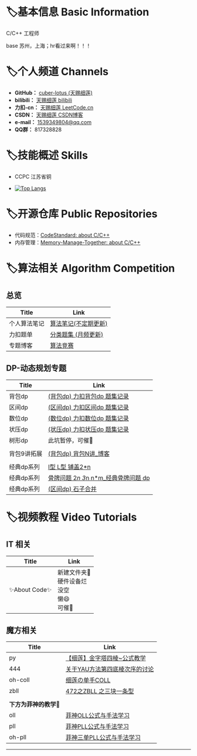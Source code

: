 # :label:基本信息 Basic Information

C/C++ 工程师

base 苏州，上海；hr看过来啊！！！

# :label:个人频道 Channels

* **GitHub：** [cuber-lotus (天赐细莲)](https://github.com/cuber-lotus)
* **bilibili：** [天赐细莲 bilibili](https://space.bilibili.com/8172252)
* **力扣-cn：** [天赐细莲 LeetCode.cn](https://leetcode.cn/u/cuber-lotus/)
* **CSDN：** [天赐细莲 CSDN博客](https://blog.csdn.net/CUBE_lotus?type=blog)
* **e-mail：** 1539349804@qq.com
* **QQ群：** 817328828



# :label:技能概述 Skills

- CCPC 江苏省铜

- [![Top Langs](https://github-readme-stats.vercel.app/api/top-langs/?username=cuber-lotus&layout=pie)](https://github.com/anuraghazra/github-readme-stats)



# :label:开源仓库 Public Repositories

- 代码规范：[CodeStandard: about C/C++](https://github.com/cuber-lotus/CodeStandard)
- 内存管理：[Memory-Manage-Together: about C/C++](https://github.com/cuber-lotus/Memory-Manage-Together)



# :label:算法相关 Algorithm Competition

## 总览

| Title        | Link                                                         |
| ------------ | ------------------------------------------------------------ |
| 个人算法笔记 | [算法笔记(不定期更新)](https://blog.csdn.net/CUBE_lotus/article/details/115142845) |
| 力扣题单     | [分类题集 (月频更新)](https://leetcode.cn/circle/discuss/vEFf96/) |
| 专题博客     | [算法竞赛](https://blog.csdn.net/cube_lotus/category_11273796.html) |

## DP-动态规划专题

| Title       | Link                                                         |
| ----------- | ------------------------------------------------------------ |
| 背包dp      | [(背包dp) 力扣背包dp 题集记录](https://leetcode.cn/circle/discuss/xC899Q/) |
| 区间dp      | [(区间dp) 力扣区间dp 题集记录](https://leetcode.cn/circle/discuss/BO520a/) |
| 数位dp      | [(数位dp) 力扣数位dp 题集记录](https://leetcode.cn/circle/discuss/rlyap8/) |
| 状压dp      | [(状压dp) 力扣状压dp 题集记录](https://leetcode.cn/circle/discuss/bj3T6u/) |
| 树形dp      | 此坑暂停，可催👋                                              |
|             |                                                              |
| 背包9讲拓展 | [(背包dp) 背包N讲_博客](https://blog.csdn.net/CUBE_lotus/article/details/123803635) |
|             |                                                              |
| 经典dp系列  | [I型 L型 铺盖2*n](https://blog.csdn.net/CUBE_lotus/article/details/127839691) |
| 经典dp系列  | [骨牌问题 2*n 3*n n*m_经典骨牌问题 dp](https://blog.csdn.net/CUBE_lotus/article/details/127895641) |
| 经典dp系列  | [(区间dp) 石子合并](https://blog.csdn.net/CUBE_lotus/article/details/126633896) |



# :label:视频教程 Video Tutorials

## IT 相关

| Title        | Link                                                         |
| ------------ | ------------------------------------------------------------ |
| ✨About Code✨ | 新建文件夹:page_facing_up:<br />硬件设备烂<br />没空<br />懒😄<br />可催👋 |

## 魔方相关

| Title                 | Link                                                         |
| --------------------- | ------------------------------------------------------------ |
| py                    | [【细莲】金字塔四棱~公式教学](https://www.bilibili.com/video/BV194411R7Ag/?spm_id_from=333.999.0.0) |
| 444                   | [关于YAU方法第四底棱次序的讨论](https://www.bilibili.com/video/BV1rf4y127qo) |
| oh-coll               | [细莲の单手COLL](https://www.bilibili.com/read/cv1000921/)   |
| zbll                  | [472之ZBLL 之三块一条型](https://www.bilibili.com/read/cv1243140/) |
|                       |                                                              |
| **下方为菲神的教学**👋 |                                                              |
| oll                   | [菲神OLL公式与手法学习](https://www.bilibili.com/video/BV1ax411o7sa) |
| pll                   | [菲神PLL公式与手法学习](https://www.bilibili.com/video/BV1z4411H7BK) |
| oh-pll                | [菲神三单PLL公式与手法学习](https://www.bilibili.com/video/BV1uJ411x7xE) |

---
